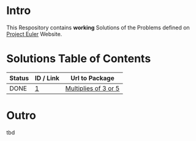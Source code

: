 <h1>Intro</h1>
This Respository contains <b>working</b> Solutions of the Problems defined on 
<a href="https://projecteuler.net/">Project Euler</a> Website.


<h1>Solutions Table of Contents</h1>

Status   | ID / Link                                                | Url to Package
-------- | --------------------------------------------------- | -------------
DONE     | <a href='https://projecteuler.net/problem=1'>1</a>  | <a href='https://github.com/DrLeot/ProjectEuler/tree/master/src/main/java/Problem_1'>Multiplies of 3 or 5</a>

<h1>Outro</h1>
tbd